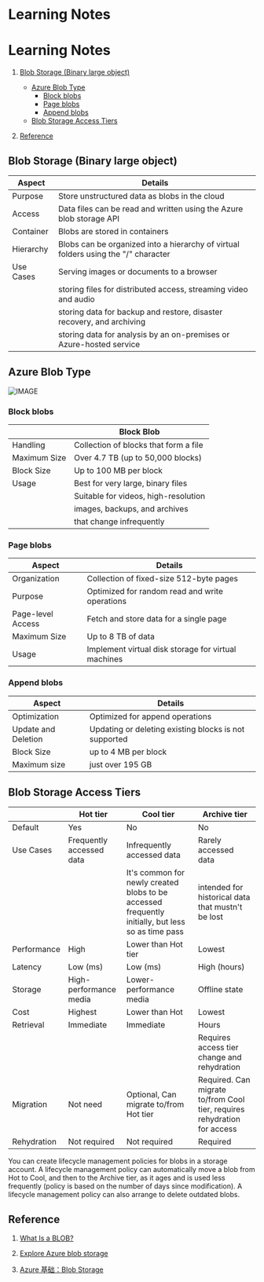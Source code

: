 # Learning Notes

# Learning Notes

1. [Blob Storage (Binary large object)](#blob-storage-binary-large-object)
    - [Azure Blob Type](#azure-blob-type)
        - [Block blobs](#block-blobs)
        - [Page blobs](#page-blobs)
        - [Append blobs](#append-blobs)
    - [Blob Storage Access Tiers](#blob-storage-access-tiers)

2. [Reference](#reference)


## Blob Storage (Binary large object)

| Aspect    | Details                                                                            |
| --------- | ---------------------------------------------------------------------------------- |
| Purpose   | Store unstructured data as blobs in the cloud                                      |
| Access    | Data files can be read and written using the Azure blob storage API                |
| Container | Blobs are stored in containers                                                     |
| Hierarchy | Blobs can be organized into a hierarchy of virtual folders using the "/" character |
| Use Cases | Serving images or documents to a browser                                           |
|           | storing files for distributed access, streaming video and audio                    |
|           | storing data for backup and restore, disaster recovery, and archiving              |
|           | storing data for analysis by an on-premises or Azure-hosted service                |


## Azure Blob Type
![IMAGE](https://miro.medium.com/v2/resize:fit:720/format:webp/0*PYSS__o2sYQBYgKd.png)

### **Block blobs**
|              | Block Blob                                |
| ------------ | --------------------------------------- | 
| Handling     | Collection of blocks that form a file    |
| Maximum Size | Over 4.7 TB (up to 50,000 blocks)         |
| Block Size   | Up to 100 MB per block                    |
| Usage        | Best for very large, binary files         |
|              | Suitable for videos, high-resolution     |
|              | images, backups, and archives             |
|              | that change infrequently                  |


### **Page blobs**

| Aspect | Details |
| ------ | ------- |
| Organization | Collection of fixed-size 512-byte pages |
| Purpose | Optimized for random read and write operations |
| Page-level Access | Fetch and store data for a single page |
| Maximum Size | Up to 8 TB of data |
| Usage | Implement virtual disk storage for virtual machines |


### **Append blobs**

| Aspect | Details |
| ------ | ------- |
| Optimization | Optimized for append operations |
| Update and Deletion | Updating or deleting existing blocks is not supported |
| Block Size | up to 4 MB per block |
| Maximum size | just over 195 GB |

## Blob Storage Access Tiers 

|             | Hot tier                 | Cool tier                                                                                         | Archive tier                                                             |
| ----------- | ------------------------ | ------------------------------------------------------------------------------------------------- | ------------------------------------------------------------------------ |
| Default     | Yes                      | No                                                                                                | No                                                                       |
| Use Cases   | Frequently accessed data | Infrequently accessed data                                                                        | Rarely accessed data                                                     |
|             |                          | It's common for newly created blobs to be accessed frequently initially, but less so as time pass | intended for historical data that mustn't be lost                        |
| Performance | High                     | Lower than Hot tier                                                                               | Lowest                                                                   |
| Latency     | Low (ms)                 | Low (ms)                                                                                          | High (hours)                                                             |
| Storage     | High-performance media   | Lower-performance media                                                                           | Offline state                                                            |
| Cost        | Highest                  | Lower than Hot                                                                                    | Lowest                                                                   |
| Retrieval   | Immediate                | Immediate                                                                                         | Hours                                                                    |
|             |                          |                                                                                                   | Requires access tier change and rehydration                              |
| Migration   | Not need                 | Optional, Can migrate to/from Hot tier                                                            | Required. Can migrate to/from Cool tier, requires rehydration for access |
| Rehydration | Not required             | Not required                                                                                      | Required                                                                 |



You can create lifecycle management policies for blobs in a storage account. A lifecycle management policy can automatically move a blob from Hot to Cool, and then to the Archive tier, as it ages and is used less frequently (policy is based on the number of days since modification). A lifecycle management policy can also arrange to delete outdated blobs.



## Reference

1. [What Is a BLOB?](https://medium.com/geekculture/what-is-a-blob-83e65f590694)

2. [Explore Azure blob storage
](https://learn.microsoft.com/en-us/training/modules/explore-provision-deploy-non-relational-data-services-azure/2-azure-blob-storage)

3. [Azure 基础：Blob Storage](https://www.cnblogs.com/sparkdev/p/6441421.html#:~:text=Blob%20Storage%20%E6%98%AF%E4%BB%80%E4%B9%88%EF%BC%9F,%E8%BF%99%E4%B8%AAURL%20%E6%9D%A5%E8%AE%BF%E9%97%AE%E6%96%87%E4%BB%B6%E3%80%82)